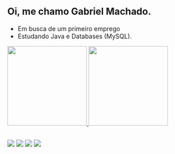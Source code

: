## Oi, me chamo Gabriel Machado.

- Em busca de um primeiro emprego
- Estudando Java e Databases (MySQL).

<div>
  <a href="https://github.com/bielntp">
  <img height="180em" src="https://github-readme-stats.vercel.app/api?username-bielntp&show_icons-true&theme-dark&include_all_commits-true&count private-true"/>
  <img height="180em" src="https://github-readme-stats.vercel.app/api/top-langs/?username=bielntp&layout=compact&langs_count=16&theme-dark" />
</div>

  ##

<div> 
  <a href="https://instagram.com/bielwrq" target="_blank"><img src="https://img.shields.io/badge/-Instagram-%23E4405F?style=for-the-badge&logo=instagram&logoColor=white" target="_blank"></a>
 	<a href="https://www.twitch.tv/bielntp" target="_blank"><img src="https://img.shields.io/badge/Twitch-9146FF?style=for-the-badge&logo=twitch&logoColor=white" target="_blank"></a>
  <a href = "mailto:gabrielmachadolv@icloud.com"><img src="https://img.shields.io/badge/-Gmail-%23333?style=for-the-badge&logo=gmail&logoColor=white" target="_blank"></a>
  <a href="https://www.linkedin.com/in/gabriel-machado-47b629355" target="_blank"><img src="https://img.shields.io/badge/-LinkedIn-%230077B5?style=for-the-badge&logo=linkedin&logoColor=white" target="_blank"></a>
</div>
